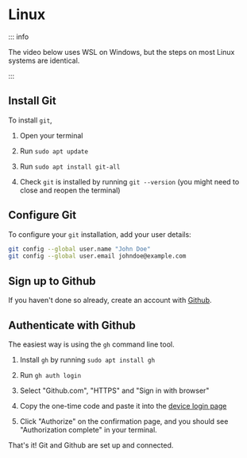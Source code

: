 # Linux

::: info

The video below uses WSL on Windows, but the steps on most Linux systems are
identical.

:::

<Vimeo id="947297340" />

## Install Git

To install `git`,

1. Open your terminal

1. Run `sudo apt update`

1. Run `sudo apt install git-all`

1. Check `git` is installed by running `git --version` (you might need to close
   and reopen the terminal)

## Configure Git

To configure your `git` installation, add your user details:

```bash
git config --global user.name "John Doe"
git config --global user.email johndoe@example.com
```

## Sign up to Github

If you haven't done so already, create an account with
[Github](https://github.com/).

## Authenticate with Github

The easiest way is using the `gh` command line tool.

1. Install `gh` by running `sudo apt install gh`

1. Run `gh auth login`

1. Select "Github.com", "HTTPS" and "Sign in with browser"

1. Copy the one-time code and paste it into the
   [device login page](https://github.com/login/device)

1. Click "Authorize" on the confirmation page, and you should see "Authorization
   complete" in your terminal.

That's it! Git and Github are set up and connected.
